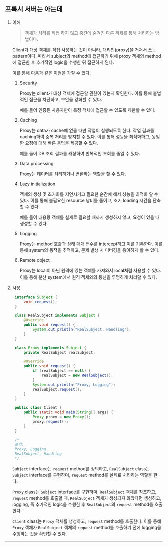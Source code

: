 ## 프록시 서버는 아는데

1. 이해

   > 객체가 처리를 직접 하지 않고 중간에 숨겨진 다른 객체를 통해 처리하는 방법이다.

   Client가 대상 객체를 직접 사용하는 것이 아니라, 대리인(proxy)을 거쳐서 쓰는 pattern이다. 따라서 subject의 method에 접근하기 위해 proxy 객체의 method에 접근한 후 추가적인 logic을 수행한 뒤 접근하게 된다.

   이를 통해 다음과 같은 이점을 가질 수 있다.

   1. Security

      Proxy는 client가 대상 객체에 접근할 권한이 있는지 확인한다. 이를 통해 불법적인 접근을 차단하고, 보안을 강화할 수 있다.

      예를 들어 인증된 사용자만이 특정 객체에 접근할 수 있도록 제한할 수 있다.

   2. Caching

      Proxy는 data가 cache에 없을 때만 작업이 실행되도록 한다. 작업 결과를 caching하여 중복 처리를 방지할 수 있다. 이를 통해 성능을 최적화하고, 동일한 요청에 대해 빠른 응답을 제공할 수 있다.

      예를 들어 DB 조회 결과를 캐싱하여 반복적인 조회를 줄일 수 있다.

   3. Data processing

      Proxy는 데이터를 처리하거나 변환하는 역할을 할 수 있다.

   4. Lazy initialization

      객체의 생성 및 초기화를 지연시키고 필요한 순간에 해서 성능을 최적화 할 수 있다. 이를 통해 불필요한 resource 낭비를 줄이고, 초기 loading 시간을 단축할 수 있다.

      예를 들어 대용량 객체를 실제로 필요할 때까지 생성하지 않고, 요청이 있을 때 생성할 수 있다.

   5. Logging

      Proxy는 method 호출과 상태 매개 변수를 intercept하고 이를 기록한다. 이를 통해 system의 동작을 추적하고, 문제 발생 시 디버깅을 용이하게 할 수 있다.

   6. Remote object

      Proxy는 local이 아닌 원격에 있는 객체를 가져와서 local처럼 사용할 수 있다. 이를 통해 분산 system에서 원격 객체와의 통신을 투명하게 처리할 수 있다.

2. 사용

   ```java
    interface Subject {
        void request();
    }

    class RealSubject implements Subject {
        @Override
        public void request() {
            System.out.println("RealSubject, Handling");
        }
    }

    class Proxy implements Subject {
        private RealSubject realSubject;

        @Override
        public void request() {
            if (realSubject == null) {
                realSubject = new RealSubject();
            }
            System.out.println("Proxy, Logging");
            realSubject.request();
        }
    }

    public class Client {
        public static void main(String[] args) {
            Proxy proxy = new Proxy();
            proxy.request();
        }
    }

    /*
    출력:
    Proxy, Logging
    RealSubject, Handling
    */
   ```

   `Subject` interface는 `request` method를 정의하고, `RealSubject` class는 `Subject` interface를 구현하며, `request` method를 실제로 처리하는 역할을 한다.

   `Proxy` class는 `Subject` interface를 구현하며, `RealSubject` 객체를 참조하고, `request` method를 호출할 때, `RealSubject` 객체가 생성되지 않았다면 생성하고, logging, 즉 추가적인 logic을 수행한 후 `RealSubject`의 `request` method를 호출한다.

   `Client` class는 `Proxy` 객체를 생성하고, `request` method를 호출한다. 이를 통해 `Proxy` 객체가 `RealSubject` 객체의 `request` method를 호출하기 전에 logging을 수행하는 것을 확인할 수 있다.

---
